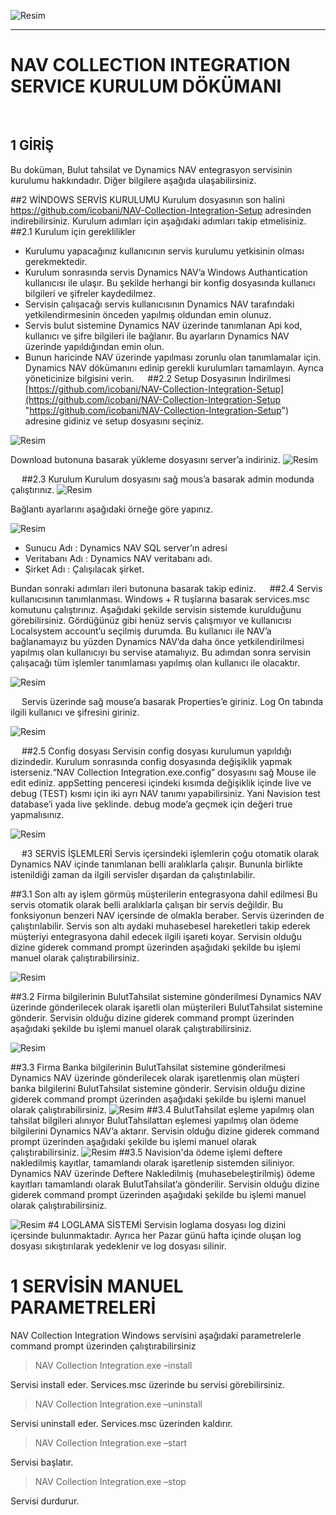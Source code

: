 ![Resim](https://raw.githubusercontent.com/icobani/NAV-Collection-Integration-Setup/master/img/B1logo.png)

----------


# NAV COLLECTION INTEGRATION SERVICE KURULUM DÖKÜMANI #


 
## 1	GİRİŞ ##
Bu doküman,  Bulut tahsilat ve Dynamics NAV entegrasyon servisinin kurulumu hakkındadır. Diğer bilgilere aşağıda ulaşabilirsiniz.
 

##2	WİNDOWS SERVİS KURULUMU
Kurulum dosyasının son halini https://github.com/icobani/NAV-Collection-Integration-Setup adresinden indirebilirsiniz. Kurulum adımları için aşağıdaki adımları takip etmelisiniz.
##2.1	Kurulum için gereklilikler


- 	Kurulumu yapacağınız kullanıcının servis kurulumu yetkisinin olması gerekmektedir.
-	Kurulum sonrasında servis Dynamics NAV’a Windows Authantication kullanıcısı ile ulaşır. Bu şekilde herhangi bir konfig dosyasında kullanıcı bilgileri ve şifreler kaydedilmez.
-	Servisin çalışacağı servis kullanıcısının Dynamics NAV tarafındaki yetkilendirmesinin önceden yapılmış oldundan emin olunuz.
-	Servis bulut sistemine Dynamics NAV üzerinde tanımlanan Api kod, kullanıcı ve şifre bilgileri ile bağlanır. Bu ayarların Dynamics NAV üzerinde yapıldığından emin olun.
-	Bunun haricinde NAV üzerinde yapılması zorunlu olan tanımlamalar için. Dynamics NAV dökümanını edinip gerekli kurulumları tamamlayın. Ayrıca yöneticinize bilgisini verin.
 
##2.2	Setup Dosyasının İndirilmesi
[https://github.com/icobani/NAV-Collection-Integration-Setup](https://github.com/icobani/NAV-Collection-Integration-Setup "https://github.com/icobani/NAV-Collection-Integration-Setup") adresine gidiniz ve setup dosyasını seçiniz. 

![Resim](https://raw.githubusercontent.com/icobani/NAV-Collection-Integration-Setup/master/img/02.png)

Download butonuna basarak yükleme dosyasını server’a indiriniz.
![Resim](https://raw.githubusercontent.com/icobani/NAV-Collection-Integration-Setup/master/img/03.png)
 
 
##2.3	Kurulum
Kurulum dosyasını sağ mous’a basarak admin modunda çalıştırınız.
 ![Resim](https://raw.githubusercontent.com/icobani/NAV-Collection-Integration-Setup/master/img/13.png)


Bağlantı ayarlarını aşağıdaki örneğe göre yapınız.

![Resim](https://raw.githubusercontent.com/icobani/NAV-Collection-Integration-Setup/master/img/04.png)

 
-	Sunucu Adı : Dynamics NAV SQL server’ın adresi
-	Veritabanı Adı : Dynamics NAV veritabanı adı.
-	Şirket Adı : Çalışılacak şirket.
	
Bundan sonraki adımları ileri butonuna basarak takip ediniz.
 
##2.4	Servis kullanıcısının tanımlanması.
Windows + R tuşlarına basarak services.msc komutunu çalıştırınız. Aşağıdaki şekilde servisin sistemde kurulduğunu görebilirsiniz. Gördüğünüz gibi henüz servis çalışmıyor ve kullanıcısı Localsystem account’u seçilmiş durumda. Bu kullanıcı ile NAV’a bağlanamayız bu yüzden Dynamics NAV’da daha önce yetkilendirilmesi yapılmış olan kullanıcıyı bu servise atamalıyız. Bu adımdan sonra servisin çalışacağı tüm işlemler tanımlaması yapılmış olan kullanıcı ile olacaktır.
 
![Resim](https://raw.githubusercontent.com/icobani/NAV-Collection-Integration-Setup/master/img/05.png)

 
Servis üzerinde sağ mouse’a basarak Properties’e giriniz. Log On tabında ilgili kullanıcı ve şifresini giriniz.

 ![Resim](https://raw.githubusercontent.com/icobani/NAV-Collection-Integration-Setup/master/img/06.png)

 
##2.5	Config dosyası
Servisin config dosyası kurulumun yapıldığı dizindedir. Kurulum sonrasında config dosyasında değişiklik yapmak isterseniz.“NAV Collection Integration.exe.config” dosyasını sağ Mouse ile edit ediniz. appSetting penceresi içindeki kısımda değişiklik içinde live ve debug (TEST) kısmı için iki ayrı NAV tanımı yapabilirsiniz. Yani Navision test database’i yada live şeklinde. debug mode’a geçmek için değeri true yapmalısınız. 
 
![Resim](https://raw.githubusercontent.com/icobani/NAV-Collection-Integration-Setup/master/img/07.png)

 
#3	SERVİS İŞLEMLERİ
Servis içersindeki işlemlerin çoğu otomatik olarak Dynamics NAV içinde tanımlanan belli aralıklarla çalışır. Bununla birlikte istenildiği zaman da ilgili servisler dışardan da çalıştırılabilir.


##3.1	Son altı ay işlem görmüş müşterilerin entegrasyona dahil edilmesi
Bu servis otomatik olarak belli aralıklarla çalışan bir servis değildir. Bu fonksiyonun benzeri NAV içersinde de olmakla beraber. Servis üzerinden de çalıştırılabilir. Servis son altı aydaki muhasebesel hareketleri takip ederek müşteriyi entegrasyona dahil edecek ilgili işareti koyar. Servisin olduğu dizine giderek command prompt üzerinden aşağıdaki şekilde bu işlemi manuel olarak çalıştırabilirsiniz.

![Resim](https://raw.githubusercontent.com/icobani/NAV-Collection-Integration-Setup/master/img/08.png) 

##3.2	Firma bilgilerinin BulutTahsilat sistemine gönderilmesi
Dynamics NAV üzerinde gönderilecek olarak işaretli olan müşterileri BulutTahsilat sistemine gönderir. Servisin olduğu dizine giderek command prompt üzerinden aşağıdaki şekilde bu işlemi manuel olarak çalıştırabilirsiniz.

![Resim](https://raw.githubusercontent.com/icobani/NAV-Collection-Integration-Setup/master/img/09.png)

##3.3	Firma Banka bilgilerinin BulutTahsilat sistemine gönderilmesi
Dynamics NAV üzerinde gönderilecek olarak işaretlenmiş olan müşteri banka bilgilerini BulutTahsilat sistemine gönderir. Servisin olduğu dizine giderek command prompt üzerinden aşağıdaki şekilde bu işlemi manuel olarak çalıştırabilirsiniz.
![Resim](https://raw.githubusercontent.com/icobani/NAV-Collection-Integration-Setup/master/img/10.png) 
##3.4	BulutTahsilat eşleme yapılmış olan tahsilat bilgileri alınıyor
BulutTahsilattan eşlemesi yapılmış olan ödeme bilgilerini Dynamics NAV’a aktarır. Servisin olduğu dizine giderek command prompt üzerinden aşağıdaki şekilde bu işlemi manuel olarak çalıştırabilirsiniz.
 ![Resim](https://raw.githubusercontent.com/icobani/NAV-Collection-Integration-Setup/master/img/11.png)
##3.5	Navision'da ödeme işlemi deftere nakledilmiş kayıtlar, tamamlandı olarak işaretlenip sistemden siliniyor.
Dynamics NAV üzerinde Deftere Nakledilmiş (muhasebeleştirilmiş) ödeme kayıtları tamamlandı olarak BulutTahsilat’a gönderilir. Servisin olduğu dizine giderek command prompt üzerinden aşağıdaki şekilde bu işlemi manuel olarak çalıştırabilirsiniz.

![Resim](https://raw.githubusercontent.com/icobani/NAV-Collection-Integration-Setup/master/img/12.png)
#4	LOGLAMA SİSTEMİ
Servisin loglama dosyası log dizini içersinde bulunmaktadır. Ayrıca her Pazar günü hafta içinde oluşan log dosyası sıkıştırılarak yedeklenir ve log dosyası silinir. 


# 1	SERVİSİN MANUEL PARAMETRELERİ
NAV Collection Integration Windows servisini aşağıdaki parametrelerle command prompt üzerinden çalıştırabilirsiniz

> NAV Collection Integration.exe –install

Servisi install eder. Services.msc üzerinde bu servisi görebilirsiniz.

> NAV Collection Integration.exe –uninstall

Servisi uninstall eder. Services.msc üzerinden kaldırır.

> NAV Collection Integration.exe –start

Servisi başlatır.

> NAV Collection Integration.exe –stop

Servisi durdurur.
